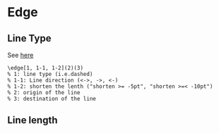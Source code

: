 # Edge
## Line Type
See [here](1)

```
\edge[1, 1-1, 1-2](2)(3)
% 1: line type (i.e.dashed)
% 1-1: Line direction (<->, ->, <-)
% 1-2: shorten the lenth ("shorten >= -5pt", "shorten >=< -10pt")
% 2: origin of the line
% 3: destination of the line
```

## Line length


[1]:https://tex.stackexchange.com/questions/44737/draw-a-path-with-dashed-start-and-solid-end
